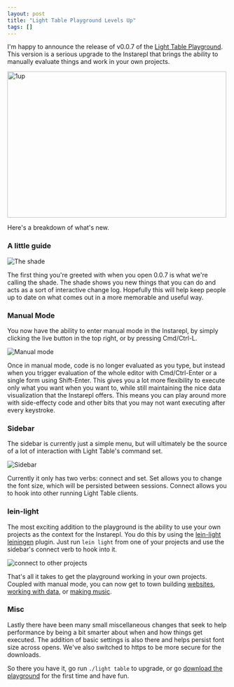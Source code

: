 ```yaml
---
layout: post
title: "Light Table Playground Levels Up"
tags: []
---
```


I'm happy to announce the release of v0.0.7 of the [Light Table Playground][ltp]. This version is a serious upgrade to the Instarepl that brings the ability to manually evaluate things and work in your own projects.

<a href="http://www.flickr.com/photos/siette/2723726610/" title="1up by siette, on Flickr"><img src="http://farm4.staticflickr.com/3130/2723726610_d448c38713.jpg" width="500" height="333" alt="1up"></a>

Here's a breakdown of what's new.

### A little guide

![The shade](/images/lightable/shade.png)

The first thing you're greeted with when you open 0.0.7 is what we're calling the shade. The shade shows you new things that you can do and acts as a sort of interactive change log. Hopefully this will help keep people up to date on what comes out in a more memorable and useful way.

### Manual Mode

You now have the ability to enter manual mode in the Instarepl, by simply clicking the live button in the top right, or by pressing Cmd/Ctrl-L.

![Manual mode](/images/lightable/manual.png)

Once in manual mode, code is no longer evaluated as you type, but instead when you trigger evaluation of the whole editor with Cmd/Ctrl-Enter or a single form using Shift-Enter. This gives you a lot more flexibility to execute only what you want when you want to, while still maintaining the nice data visualization that the Instarepl offers. This means you can play around more with side-effecty code and other bits that you may not want executing after every keystroke.

### Sidebar

The sidebar is currently just a simple menu, but will ultimately be the source of a lot of interaction with Light Table's command set.

![Sidebar](/images/lightable/sidebar.png)

Currently it only has two verbs: connect and set. Set allows you to change the font size, which will be persisted between sessions. Connect allows you to hook into other running Light Table clients.

### lein-light

The most exciting addition to the playground is the ability to use your own projects as the context for the Instarepl. You do this by using the [lein-light][ll] [leiningen][lein] plugin. Just run `lein light` from one of your projects and use the sidebar's connect verb to hook into it.

![connect to other projects](/images/lightable/connect.png)

That's all it takes to get the playground working in your own projects. Coupled with manual mode, you can now get to town building [websites][noir], [working with data][cascalog], or [making music][overtone].

### Misc

Lastly there have been many small miscellaneous changes that seek to help performance by being a bit smarter about when and how things get executed. The addition of basic settings is also there and helps persist font size across opens. We've also switched to https to be more secure for the downloads.

So there you have it, go run `./light table` to upgrade, or go [download the playground][ltp] for the first time and have fun.

[ll]: http://app.kodowa.com/playground/lein-light
[lein]: http://leiningen.org
[ltp]: http://www.lighttable.com
[noir]: http://webnoir.org
[cascalog]: https://github.com/nathanmarz/cascalog/
[overtone]: http://overtone.github.com/



